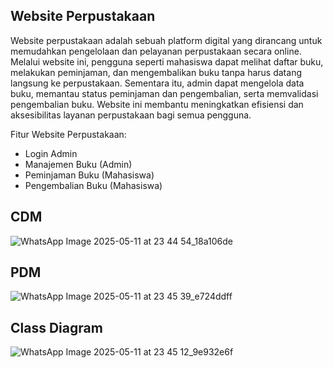 ## Website Perpustakaan

Website perpustakaan adalah sebuah platform digital yang dirancang untuk memudahkan pengelolaan dan pelayanan perpustakaan secara online. Melalui website ini, pengguna seperti mahasiswa dapat melihat daftar buku, melakukan peminjaman, dan mengembalikan buku tanpa harus datang langsung ke perpustakaan. Sementara itu, admin dapat mengelola data buku, memantau status peminjaman dan pengembalian, serta memvalidasi pengembalian buku. Website ini membantu meningkatkan efisiensi dan aksesibilitas layanan perpustakaan bagi semua pengguna. 

Fitur Website Perpustakaan:

- Login Admin
- Manajemen Buku (Admin)
- Peminjaman Buku (Mahasiswa)
- Pengembalian Buku (Mahasiswa)

## CDM

![WhatsApp Image 2025-05-11 at 23 44 54_18a106de](https://github.com/user-attachments/assets/df8edf93-a89d-4c23-b40e-3c47a50f66e8)


## PDM
![WhatsApp Image 2025-05-11 at 23 45 39_e724ddff](https://github.com/user-attachments/assets/557c29e3-e853-4303-9e12-73793851b910)


## Class Diagram
![WhatsApp Image 2025-05-11 at 23 45 12_9e932e6f](https://github.com/user-attachments/assets/f931891a-0613-4b7e-948b-07e36e7b1efc)

